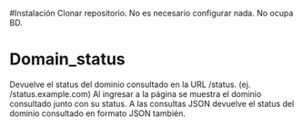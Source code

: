
#Instalación
Clonar repositorio. No es necesario configurar nada. No ocupa BD.

# Domain_status
Devuelve el status del dominio consultado en la URL /status.<dominio> (ej. /status.example.com)
Al ingresar a la página se muestra el dominio consultado junto con su status. A las consultas JSON devuelve el status del dominio consultado en formato JSON también.
